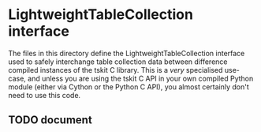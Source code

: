 # LightweightTableCollection interface

The files in this directory define the LightweightTableCollection
interface used to safely interchange table collection data between 
difference compiled instances of the tskit C library. This is a 
*very* specialised use-case, and unless you are using the tskit
C API in your own compiled Python module (either via Cython
or the Python C API), you almost certainly don't need to use
this code.


## TODO document
